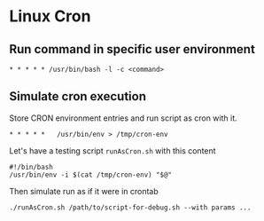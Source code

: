 # Linux Cron

## Run command in specific user environment

    * * * * * /usr/bin/bash -l -c <command>

## Simulate cron execution

Store CRON environment entries and run script as cron with it.

    * * * * *   /usr/bin/env > /tmp/cron-env

Let's have a testing script `runAsCron.sh` with this content

    #!/bin/bash
    /usr/bin/env -i $(cat /tmp/cron-env) "$@"

Then simulate run as if it were in crontab

    ./runAsCron.sh /path/to/script-for-debug.sh --with params ...

